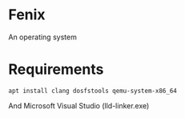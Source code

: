 # Fenix

An operating system

# Requirements

```
apt install clang dosfstools qemu-system-x86_64
```

And Microsoft Visual Studio (lld-linker.exe)
